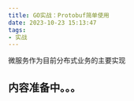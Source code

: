 ```yaml
---
title: GO实战：Protobuf简单使用
date: 2023-10-23 15:13:47
tags:
- 实战
---
```


微服务作为目前分布式业务的主要实现

## 内容准备中。。。
